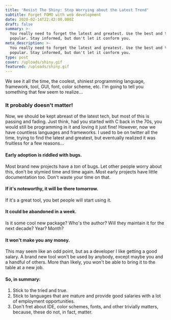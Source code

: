 ```yaml
---
title: 'Resist The Shiny: Stop Worrying about the Latest Trend'
subtitle: Forget FOMO with web development
date: 2020-02-14T22:42:00.000Z
draft: false
summary: >-
  You really need to forget the latest and greatest. Use the best and the
  popular. Stay informed, but don't let it conform you.
meta_description: >-
  You really need to forget the latest and greatest. Use the best and the
  popular. Stay informed, but don't let it conform you.
type: post
cover: /uploads/shiny.gif
featured: /uploads/shiny.gif
---
```

We see it all the time, the coolest, shiniest programming language, framework, tool, GUI, font, color scheme, etc. I'm going to tell you something that few seem to realize...

### It probably doesn't matter!

Now, we should be kept abreast of the latest tech, but most of this is passing and fading. Just think, had you started with C back in the 70s, you would still be programming in it and loving it just fine! However, now we have countless languages and frameworks. I used to be on twitter all the time, trying to find the latest and greatest, but eventually realized it was fruitless for a few reasons...

#### Early adoption is riddled with bugs.

Most brand new projects have a *ton* of bugs. Let other people worry about this, don't be stymied time and time again. Most early projects have little documentation too. Don't waste your time on that.

#### If it's noteworthy, it will be there tomorrow.

If it's a great tool, you bet people will start using it. 

#### It could be abandoned in a week.

Is it some cool new package? Who's the author? Will they maintain it for the next decade? Year? Month? 

#### It won't make you any money.

This may seem like an odd point, but as a developer I like getting a good salary. A brand new tool won't be used by anybody, except maybe you and a handful of others. More than likely, you won't be able to bring it to the table at a new job.

#### So, in summary:

1. Stick to the tried and true. 
2. Stick to languages that are mature and provide good salaries with 
a lot of employment opportunities.
3. Don't fret about IDE, color schemes, fonts, and other trivially matters, because,
these do not, in fact, matter.

